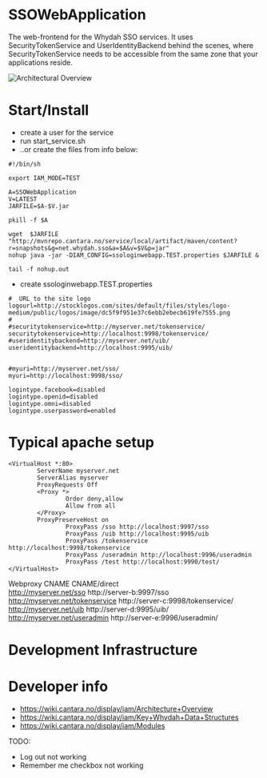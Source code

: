 SSOWebApplication
====================

The web-frontend for the Whydah SSO services. It uses SecurityTokenService and UserIdentityBackend
behind the scenes, where SecurityTokenService needs to be accessible from the same zone that your applications reside.

![Architectural Overview](https://raw2.github.com/altran/Whydah-SSOLoginWebApp/master/Whydah%20infrastructure.png)


Start/Install
=============

* create a user for the service
* run start_service.sh
* ..or create the files from info below:

```
#!/bin/sh

export IAM_MODE=TEST

A=SSOWebApplication
V=LATEST
JARFILE=$A-$V.jar

pkill -f $A

wget  $JARFILE "http://mvnrepo.cantara.no/service/local/artifact/maven/content?r=snapshots&g=net.whydah.sso&a=$A&v=$V&p=jar"
nohup java -jar -DIAM_CONFIG=ssologinwebapp.TEST.properties $JARFILE &

tail -f nohup.out
```

* create ssologinwebapp.TEST.properties

```
#  URL to the site logo
logourl=http://stocklogos.com/sites/default/files/styles/logo-medium/public/logos/image/dc5f9f951e37c6ebb2ebecb619fe7555.png
#
#securitytokenservice=http://myserver.net/tokenservice/
securitytokenservice=http://localhost:9998/tokenservice/
#useridentitybackend=http://myserver.net/uib/
useridentitybackend=http://localhost:9995/uib/


#myuri=http://myserver.net/sso/
myuri=http://localhost:9998/sso/

logintype.facebook=disabled
logintype.openid=disabled
logintype.omni=disabled
logintype.userpassword=enabled
```

Typical apache setup
====================

```
<VirtualHost *:80>
        ServerName myserver.net
        ServerAlias myserver
        ProxyRequests Off
        <Proxy *>
                Order deny,allow
                Allow from all
        </Proxy>
        ProxyPreserveHost on
                ProxyPass /sso http://localhost:9997/sso
                ProxyPass /uib http://localhost:9995/uib
                ProxyPass /tokenservice http://localhost:9998/tokenservice
                ProxyPass /useradmin http://localhost:9996/useradmin
                ProxyPass /test http://localhost:9990/test/
</VirtualHost>
```




Webproxy CNAME	 					CNAME/direct	
http://myserver.net/sso					http://server-b:9997/sso
http://myserver.net/tokenservice	    http://server-c:9998/tokenservice/
http://myserver.net/uib					http://server-d:9995/uib/	
http://myserver.net/useradmin			http://server-e:9996/useradmin/


Development Infrastructure
==========================




Developer info
==============

* https://wiki.cantara.no/display/iam/Architecture+Overview
* https://wiki.cantara.no/display/iam/Key+Whydah+Data+Structures
* https://wiki.cantara.no/display/iam/Modules

TODO:
* Log out not working
* Remember me checkbox not working


